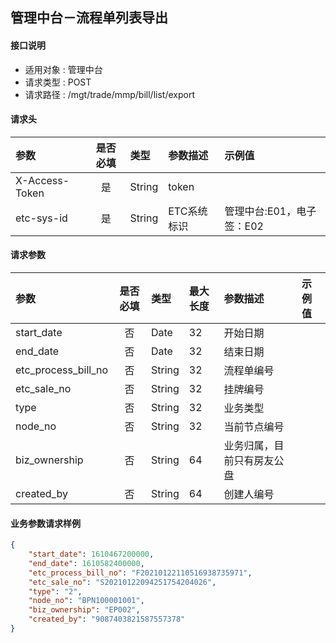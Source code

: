 ## 管理中台－流程单列表导出

#### 接口说明
* 适用对象 : 管理中台
* 请求类型 : POST
* 请求路径 : /mgt/trade/mmp/bill/list/export

#### 请求头
| 参数           | 是否必填 | 类型   | 参数描述    | 示例值                    |
| :------------- | :------: | :----- | :---------- | :------------------------ |
| X-Access-Token |    是    | String | token       |                           |
| etc-sys-id     |    是    | String | ETC系统标识 | 管理中台:E01，电子签：E02 |

#### 请求参数
| 参数 | 是否必填 | 类型 | 最大长度 | 参数描述 | 示例值 |
|:----|:-------:|:-----|:-------|:--------|:------|
| start_date | 否 | Date | 32 | 开始日期 |  |
| end_date | 否 | Date | 32 | 结束日期 |  |
| etc_process_bill_no | 否 | String | 32 | 流程单编号 |  |
| etc_sale_no | 否 | String | 32 | 挂牌编号 |  |
| type | 否 | String | 32 | 业务类型 |  |
| node_no | 否 | String | 32 | 当前节点编号 |  |
| biz_ownership | 否 | String | 64 | 业务归属，目前只有房友公盘 |  |
| created_by | 否 | String | 64 | 创建人编号 |  |

#### 业务参数请求样例
```json
{
    "start_date": 1610467200000,
    "end_date": 1610582400000,
    "etc_process_bill_no": "F20210122110516938735971",
    "etc_sale_no": "S20210122094251754204026",
    "type": "2",
    "node_no": "BPN100001001",
    "biz_ownership": "EP002",
    "created_by": "9087403821587557378"
}
```
